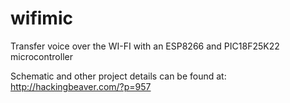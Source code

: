 # wifimic
Transfer voice over the WI-FI with an ESP8266 and PIC18F25K22 microcontroller

Schematic and other project details can be found at:
http://hackingbeaver.com/?p=957
